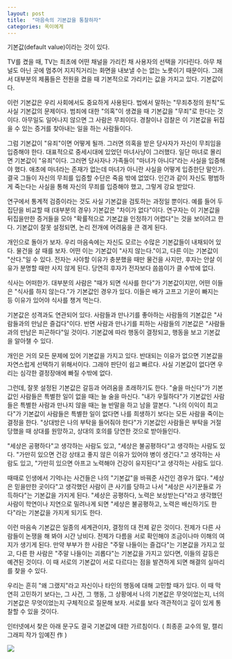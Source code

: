 ```yaml
---
layout: post
title:  "마음속의 기본값을 통찰하자"
categories: 옥이에게
---
```


기본값(default value)이라는 것이 있다.

TV를 켰을 때, TV는 최초에 어떤 채널을 가리킨 채 사용자의 선택을 기다린다. 아무 채널도 아닌 곳에 멈추어 지지직거리는 화면을 내보낼 수는 없는 노릇이기 때문이다. 그래서 대부분의 제품들은 전원을 켰을 때 기본적으로 가리키는 값을 가지고 있다. 기본값이다.

이런 기본값은 우리 사회에서도 중요하게 사용된다. 법에서 말하는 "무죄추정의 원칙"도 사실 기본값의 문제이다. 범죄에 대한 "의혹"이 생겼을 때 기본값을 "무죄"로 한다는 것이다. 아무일도 일어나지 않으면 그 사람은 무죄이다. 경찰이나 검찰은 이 기본값을 뒤집을 수 있는 증거를 찾아내는 일을 하는 사람들이다.

그럼 기본값이 "유죄"이면 어떻게 될까. 그러면 의혹을 받은 당사자가 자신이 무죄임을 입증해야 한다. 대표적으로 중세시대에 있었던 마녀사냥이 그러했다. 일단 마녀로 몰리면 기본값이 "유죄"이다. 그러면 당사자나 가족들이 "마녀가 아니다"라는 사실을 입증해야 했다. 애초에 마녀라는 존재가 없는데 마녀가 아니란 사실을 어떻게 입증한단 말인가. 결국 그들이 자신의 무죄를 입증할 수단은 죽음 밖에 없었다. 인간과 같이 자신도 평범하게 죽는다는 사실을 통해 자신의 무죄를 입증해야 했고, 그렇게 강요 받았다.

연구에서 통계적 검증이라는 것도 사실 기본값을 검토하는 과정일 뿐이다. 예를 들어 두 집단을 비교할 때 (대부분의 경우) 기본값은 "차이가 없다"이다. 연구자는 이 기본값을 뒤집을만한 증거들을 모아 "확률적으로 기본값을 인정하기 어렵다"는 것을 보이려고 한다. 기본값이 잘못 설정되면, 논리 전개에 어려움을 큰 겪게 된다.

개인으로 돌아가 보자. 우리 마음속에는 자신도 모르는 수많은 기본값들이 내재되어 있다. 물건을 살 때를 보자. 어떤 이는 기본값이 "사지 않는다."이고, 다른 이는 기본값이 "산다."일 수 있다. 전자는 사야할 이유가 충분했을 때만 물건을 사지만, 후자는 안살 이유가 분명할 때만 사지 않게 된다. 당연히 후자가 전자보다 씀씀이가 클 수밖에 없다.

식사는 어떠한가. 대부분의 사람은 "때가 되면 식사를 한다"가 기본값이지만, 어떤 이들은 "식사를 하지 않는다."가 기본값인 경우가 있다. 이들은 배가 고프고 기운이 빠지는 등 이유가 있어야 식사를 챙겨 먹는다.

기본값은 성격과도 연관되어 있다. 사람들과 만나기를 좋아하는 사람들의 기본값은 "사람들과의 만남은 즐겁다"이다. 반면 사람과 만나기를 피하는 사람들의 기본값은 "사람들과의 만남은 피곤하다"일 것이다. 기본값에 따라 행동이 결정되고, 행동을 보고 기본값을 알아챌 수 있다.

개인은 거의 모든 문제에 있어 기본값을 가지고 있다. 반대되는 이유가 없으면 기본값을 자연스럽게 선택하기 위해서이다. 그래야 판단이 쉽고 빠르다. 사실 기본값이 없다면 우리는 심각한 결정장애에 빠질 수밖에 없다.

그런데, 잘못 설정된 기본값은 갈등과 어려움을 초래하기도 한다. "술을 마신다"가 기본값인 사람들은 특별한 일이 없을 때는 늘 술을 마신다. "내가 우월하다"가 기본값인 사람들은 특별한 사람과 만나지 않을 때는 늘 반말을 하고 남을 깔본다. "나의 이익이 최고다"가 기본값이 사람들은 특별한 일이 없다면 나를 희생하기 보다는 모든 사람을 죽이는 결정을 한다. "상대방은 나의 부탁을 들어줘야 한다"가 기본값인 사람들은 부탁을 거절 당했을 때 상대를 원망하고, 상대의 호의를 당연한 것으로 받아들인다.

"세상은 공평하다"고 생각하는 사람도 있고, "세상은 불공평하다"고 생각하는 사람도 있다. "가만히 있으면 건강 상태고 좋지 않은 이유가 있어야 병이 생긴다."고 생각하는 사람도 있고, "가만히 있으면 아프고 노력해야 건강이 유지된다"고 생각하는 사람도 있다.

때때로 인생에서 기억나는 사건들은 나의 "기본값"을 바꿔준 사건인 경우가 많다. "세상은 믿을만한 곳이다"고 생각했던 사람이 큰 사기를 당하고 나서 "세상은 사기꾼들로 가득하다"는 기본값을 가지게 된다. "세상은 공평하다, 노력은 보상받는다"라고 생각했던 사람이 학연이나 지연으로 밀려나게 되면 "세상은 불공평하고, 노력은 배신하기도 한다"라는 기본값을 가지게 되기도 한다.

이런 마음속 기본값은 일종의 세계관이자, 결정의 대 전제 같은 것이다. 전제가 다른 사람들이 논쟁을 해 봐야 시간 낭비다. 전제가 다름을 서로 확인해야 조금이나마 이해의 여지가 생기게 된다. 만약 부부가 한 사람은 "주말 나들이는 즐겁다"는 기본값을 가지고 있고, 다른 한 사람은 "주말 나들이는 괴롭다"는 기본값을 가지고 있다면, 이들의 갈등은 예견된 것이다. 이 때 서로의 기본값이 서로 다르다는 점을 발견하게 되면 해결의 실마리를 찾을 수 있다.

우리는 흔히 "왜 그랬지"라고 자신이나 타인의 행동에 대해 고민할 때가 있다. 이 때 막연히 고민하기 보다는, 그 사건, 그 행동, 그 상황에서 나의 기본값은 무엇이었는지, 너의 기본값은 무엇이었는지 구체적으로 질문해 보자. 서로를 보다 객관적이고 깊이 있게 통찰할 수 있을 것이다.

인터넷에서 찾은 아래 문구도 결국 기본값에 대한 가르침이다. ( 최종훈 교수의 말, 캘리그래피 작가 임예진 作 )

![](https://mblogthumb-phinf.pstatic.net/MjAxNzAzMjRfMTU5/MDAxNDkwMzM5NDc3OTk2.TCbqqJZR9zfcdKvnQuJ1mL1jL1b4aG_KDreVMVRqS1Ag.VpOQ7QgoZM1H5LlBwAUsFWPz1licjLBrYwhNrTQ93Iog.JPEG.yeajin11/%EC%A2%8B%EC%9D%80%EA%B8%80%EA%B7%80.jpg?type=w800)
